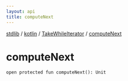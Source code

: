 ```yaml
---
layout: api
title: computeNext
---
```

[stdlib](../../index.md) / [kotlin](../index.md) / [TakeWhileIterator](index.md) / [computeNext](computeNext.md)

# computeNext

```
open protected fun computeNext(): Unit
```

